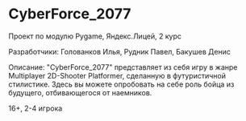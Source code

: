 # CyberForce_2077
Проект по модулю Pygame, Яндекс.Лицей, 2 курс

Разработчики: Голованков Илья, Рудник Павел, Бакушев Денис

Описание:
"CyberForce_2077" представляет из себя игру в жанре Multiplayer 2D-Shooter Platformer, сделанную в футуристичной стилистике.
Здесь вы можете опробовать на себе роль бойца из будущего, отбивающегося от наемников. 

16+, 2-4 игрока
